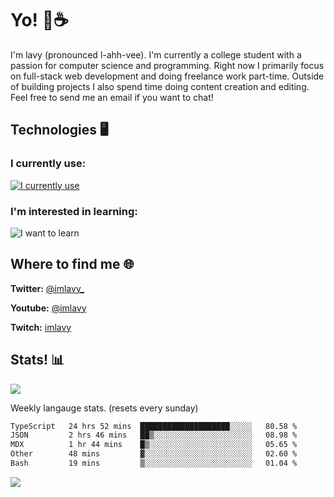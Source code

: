 # Yo! 🦊☕

I'm lavy (pronounced l-ahh-vee). I'm currently a college student with a passion for computer science and programming. Right now I primarily focus on full-stack web development and doing freelance work part-time. Outside of building projects I also spend time doing content creation and editing. Feel free to send me an email if you want to chat!


## Technologies 🖥️

### I currently use:
[![I currently use](https://skillicons.dev/icons?i=ts,react,nextjs,nodejs,aws,emotion,electron,styledcomponents,vercel,figma,github,vscode,mongo,linux,ps,pr,ae&perline=8)](https://skillicons.dev)
### I'm interested in learning:
![I want to learn](https://skillicons.dev/icons?i=docker,graphql,apollo,nginx,redis,svelte,threejs,supabase,django,astro&perline=8)

## Where to find me 🌐

**Twitter:** [@imlavy_](https://twitter.com/@imlavy_)

**Youtube:** [@imlavy](https://youtube.com/@imlavy)

**Twitch:** [imlavy](https://twitch.tv/imlavy)

## Stats! 📊
[![](https://visitcount.itsvg.in/api?id=lavyyy&icon=0&color=11)](https://visitcount.itsvg.in)

Weekly langauge stats. (resets every sunday)
<!--START_SECTION:waka-->

```txt
TypeScript   24 hrs 52 mins  ████████████████████░░░░░   80.58 %
JSON         2 hrs 46 mins   ██▒░░░░░░░░░░░░░░░░░░░░░░   08.98 %
MDX          1 hr 44 mins    █▒░░░░░░░░░░░░░░░░░░░░░░░   05.65 %
Other        48 mins         ▓░░░░░░░░░░░░░░░░░░░░░░░░   02.60 %
Bash         19 mins         ▒░░░░░░░░░░░░░░░░░░░░░░░░   01.04 %
```

<!--END_SECTION:waka-->

![](https://github-readme-stats.vercel.app/api?username=lavyyy&theme=midnight-purple&hide_border=true&include_all_commits=true&count_private=true)

